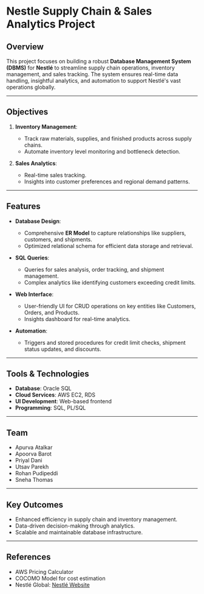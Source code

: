 # Nestle Supply Chain & Sales Analytics Project

## Overview
This project focuses on building a robust **Database Management System (DBMS)** for **Nestlé** to streamline supply chain operations, inventory management, and sales tracking. The system ensures real-time data handling, insightful analytics, and automation to support Nestlé's vast operations globally.

---

## Objectives
1. **Inventory Management**: 
   - Track raw materials, supplies, and finished products across supply chains.
   - Automate inventory level monitoring and bottleneck detection.

2. **Sales Analytics**:
   - Real-time sales tracking.
   - Insights into customer preferences and regional demand patterns.

---

## Features
- **Database Design**: 
  - Comprehensive **ER Model** to capture relationships like suppliers, customers, and shipments.
  - Optimized relational schema for efficient data storage and retrieval.

- **SQL Queries**:
  - Queries for sales analysis, order tracking, and shipment management.
  - Complex analytics like identifying customers exceeding credit limits.

- **Web Interface**:
  - User-friendly UI for CRUD operations on key entities like Customers, Orders, and Products.
  - Insights dashboard for real-time analytics.

- **Automation**:
  - Triggers and stored procedures for credit limit checks, shipment status updates, and discounts.

---

## Tools & Technologies
- **Database**: Oracle SQL
- **Cloud Services**: AWS EC2, RDS
- **UI Development**: Web-based frontend
- **Programming**: SQL, PL/SQL

---

## Team
- Apurva Atalkar
- Apoorva Barot
- Priyal Dani
- Utsav Parekh
- Rohan Pudipeddi
- Sneha Thomas

---

## Key Outcomes
- Enhanced efficiency in supply chain and inventory management.
- Data-driven decision-making through analytics.
- Scalable and maintainable database infrastructure.

---

## References
- AWS Pricing Calculator
- COCOMO Model for cost estimation
- Nestlé Global: [Nestlé Website](https://www.nestle.com)
